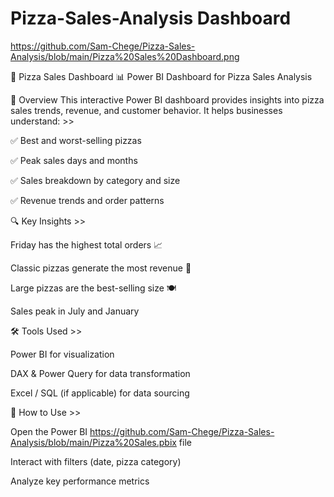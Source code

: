 # Pizza-Sales-Analysis Dashboard
https://github.com/Sam-Chege/Pizza-Sales-Analysis/blob/main/Pizza%20Sales%20Dashboard.png


🍕 Pizza Sales Dashboard
📊 Power BI Dashboard for Pizza Sales Analysis


📌 Overview
This interactive Power BI dashboard provides insights into pizza sales trends, revenue, and customer behavior. It helps businesses understand: >>

✅ Best and worst-selling pizzas

✅ Peak sales days and months

✅ Sales breakdown by category and size

✅ Revenue trends and order patterns

🔍 Key Insights >> 

Friday has the highest total orders 📈

Classic pizzas generate the most revenue 🍕

Large pizzas are the best-selling size 🍽️

Sales peak in July and January

🛠 Tools Used >> 

Power BI for visualization

DAX & Power Query for data transformation

Excel / SQL (if applicable) for data sourcing

🚀 How to Use >> 

Open the Power BI https://github.com/Sam-Chege/Pizza-Sales-Analysis/blob/main/Pizza%20Sales.pbix file

Interact with filters (date, pizza category)

Analyze key performance metrics


